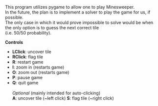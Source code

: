 This program utilizes pygame to allow one to play Minesweeper.<br/>
In the future, the plan is to implement a solver to play the game for us, if possible.<br/>
The only case in which it would prove impossible to solve would be when the only option is to guess the next correct tile<br/> (i.e. 50/50 probability).<br/>

**Controls**
* **LClick**: uncover tile
* **RClick**: flag tile
* **R**: restart game
* **I**: zoom in (restarts game)
* **O**: zoom out (restarts game)
* **P**: pause game
* **Q**: quit game<br/><br/>
*Optional* (mainly intended for auto-clicking)<br/>
**A**: uncover tile (~left click)
**S**: flag tile (~right click)